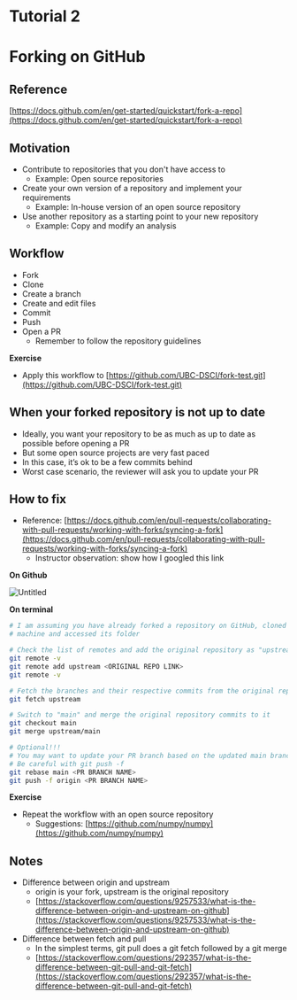# Tutorial 2

# Forking on GitHub

## Reference

[https://docs.github.com/en/get-started/quickstart/fork-a-repo](https://docs.github.com/en/get-started/quickstart/fork-a-repo)

## Motivation

- Contribute to repositories that you don't have access to
    - Example: Open source repositories
- Create your own version of a repository and implement your requirements
    - Example: In-house version of an open source repository
- Use another repository as a starting point to your new repository
    - Example: Copy and modify an analysis

## Workflow

- Fork
- Clone
- Create a branch
- Create and edit files
- Commit
- Push
- Open a PR
    - Remember to follow the repository guidelines

**Exercise**

- Apply this workflow to [https://github.com/UBC-DSCI/fork-test.git](https://github.com/UBC-DSCI/fork-test.git)

## When your forked repository is not up to date

- Ideally, you want your repository to be as much as up to date as possible before opening a PR
- But some open source projects are very fast paced
- In this case, it’s ok to be a few commits behind
- Worst case scenario, the reviewer will ask you to update your PR

## How to fix

- Reference: [https://docs.github.com/en/pull-requests/collaborating-with-pull-requests/working-with-forks/syncing-a-fork](https://docs.github.com/en/pull-requests/collaborating-with-pull-requests/working-with-forks/syncing-a-fork)
    - Instructor observation: show how I googled this link

**On Github**

![Untitled](Tutorial%202%20091ed9eaa20c40a78fc235cf683cff46/Untitled.png)

**On terminal**

```bash
# I am assuming you have already forked a repository on GitHub, cloned to your
# machine and accessed its folder

# Check the list of remotes and add the original repository as "upstream"
git remote -v
git remote add upstream <ORIGINAL REPO LINK>
git remote -v

# Fetch the branches and their respective commits from the original repository
git fetch upstream

# Switch to "main" and merge the original repository commits to it
git checkout main
git merge upstream/main

# Optional!!!
# You may want to update your PR branch based on the updated main branch
# Be careful with git push -f
git rebase main <PR BRANCH NAME>
git push -f origin <PR BRANCH NAME>
```

**Exercise**

- Repeat the workflow with an open source repository
    - Suggestions: [https://github.com/numpy/numpy](https://github.com/numpy/numpy)

## Notes

- Difference between origin and upstream
    - origin is your fork, upstream is the original repository
    - [https://stackoverflow.com/questions/9257533/what-is-the-difference-between-origin-and-upstream-on-github](https://stackoverflow.com/questions/9257533/what-is-the-difference-between-origin-and-upstream-on-github)
- Difference between fetch and pull
    - In the simplest terms, git pull does a git fetch followed by a git merge
    - [https://stackoverflow.com/questions/292357/what-is-the-difference-between-git-pull-and-git-fetch](https://stackoverflow.com/questions/292357/what-is-the-difference-between-git-pull-and-git-fetch)

